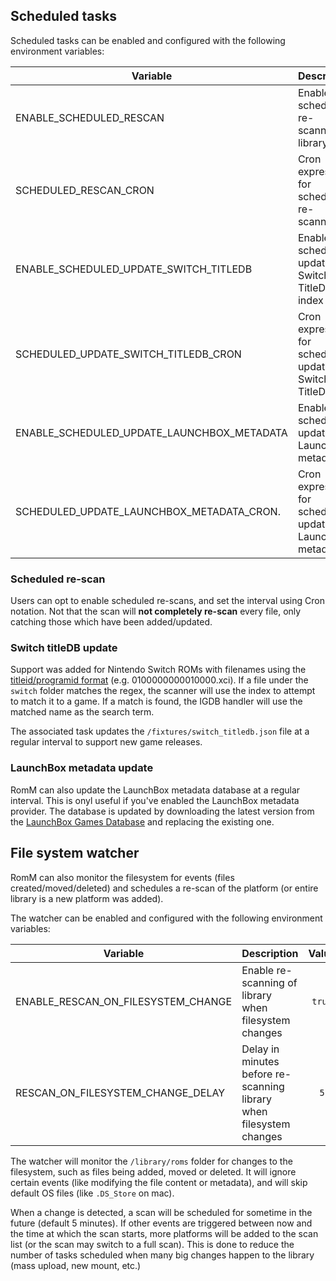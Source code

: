## Scheduled tasks

Scheduled tasks can be enabled and configured with the following environment variables:

| Variable                                   | Description                                                  |     Value     |
| ------------------------------------------ | ------------------------------------------------------------ | :-----------: |
| ENABLE_SCHEDULED_RESCAN                    | Enable scheduled re-scanning of library                      |    `true`     |
| SCHEDULED_RESCAN_CRON                      | Cron expression for scheduled re-scanning                    | `"0 3 * * *"` |
| ENABLE_SCHEDULED_UPDATE_SWITCH_TITLEDB     | Enable scheduled updating of Switch TitleDB index            |    `true`     |
| SCHEDULED_UPDATE_SWITCH_TITLEDB_CRON       | Cron expression for scheduled updating of Switch TitleDB     | `"0 4 * * *"` |
| ENABLE_SCHEDULED_UPDATE_LAUNCHBOX_METADATA | Enable scheduled updating of LaunchBox metadata              |    `true`     |
| SCHEDULED_UPDATE_LAUNCHBOX_METADATA_CRON.  | Cron expression for scheduled updating of LaunchBox metadata | `"0 5 * * *"` |

### Scheduled re-scan

Users can opt to enable scheduled re-scans, and set the interval using Cron notation. Not that the scan will **not completely re-scan** every file, only catching those which have been added/updated.

### Switch titleDB update

Support was added for Nintendo Switch ROMs with filenames using the [titleid/programid format](https://wiki.gbatemp.net/wiki/List_of_Switch_homebrew_titleID) (e.g. 0100000000010000.xci). If a file under the `switch` folder matches the regex, the scanner will use the index to attempt to match it to a game. If a match is found, the IGDB handler will use the matched name as the search term.

The associated task updates the `/fixtures/switch_titledb.json` file at a regular interval to support new game releases.

### LaunchBox metadata update

RomM can also update the LaunchBox metadata database at a regular interval. This is onyl useful if you've enabled the LaunchBox metadata provider. The database is updated by downloading the latest version from the [LaunchBox Games Database](https://gamesdb.launchbox-app.com/) and replacing the existing one.

## File system watcher

RomM can also monitor the filesystem for events (files created/moved/deleted) and schedules a re-scan of the platform (or entire library is a new platform was added).

The watcher can be enabled and configured with the following environment variables:

| Variable                           | Description                                                         | Value  |
| ---------------------------------- | ------------------------------------------------------------------- | :----: |
| ENABLE_RESCAN_ON_FILESYSTEM_CHANGE | Enable re-scanning of library when filesystem changes               | `true` |
| RESCAN_ON_FILESYSTEM_CHANGE_DELAY  | Delay in minutes before re-scanning library when filesystem changes |  `5`   |

The watcher will monitor the `/library/roms` folder for changes to the filesystem, such as files being added, moved or deleted. It will ignore certain events (like modifying the file content or metadata), and will skip default OS files (like `.DS_Store` on mac).

When a change is detected, a scan will be scheduled for sometime in the future (default 5 minutes). If other events are triggered between now and the time at which the scan starts, more platforms will be added to the scan list (or the scan may switch to a full scan). This is done to reduce the number of tasks scheduled when many big changes happen to the library (mass upload, new mount, etc.)
